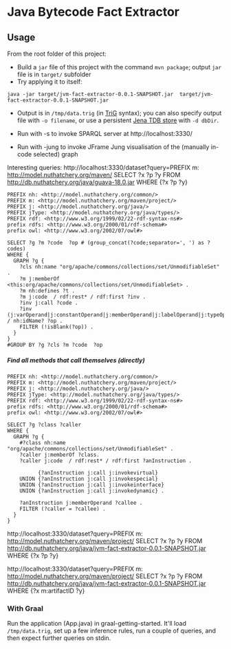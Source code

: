 # Java Bytecode Fact Extractor

## Usage
From the root folder of this project:

* Build a `jar` file of this project with the command `mvn package`; output `jar` file is in `target/` subfolder
* Try applying it to itself:
```
java -jar target/jvm-fact-extractor-0.0.1-SNAPSHOT.jar  target/jvm-fact-extractor-0.0.1-SNAPSHOT.jar
```
* Output is in `/tmp/data.trig` (in [TriG](https://en.wikipedia.org/wiki/TriG_(syntax)) syntax); you can also specify output file with `-o filename`, or use a persistent [Jena TDB store](https://jena.apache.org/documentation/tdb/) with `-d dbDir`.

* Run with -s to invoke SPARQL server at http://localhost:3330/

* Run with -jung to invoke JFrame Jung visualisation of the (manually in-code selected) graph

Interesting queries: 
http://localhost:3330/dataset?query=PREFIX m: <http://model.nuthatchery.org/maven/> SELECT ?x ?p ?y FROM <http://db.nuthatchery.org/java/guava-18.0.jar> WHERE {?x ?p ?y}

```
PREFIX nh: <http://model.nuthatchery.org/common/>
PREFIX m: <http://model.nuthatchery.org/maven/project/>
PREFIX j: <http://model.nuthatchery.org/java/>
PREFIX jType: <http://model.nuthatchery.org/java/types/>
PREFIX rdf: <http://www.w3.org/1999/02/22-rdf-syntax-ns#>
prefix rdfs: <http://www.w3.org/2000/01/rdf-schema#>
prefix owl: <http://www.w3.org/2002/07/owl#>

SELECT ?g ?m ?code  ?op # (group_concat(?code;separator=', ') as ?codes)
WHERE {
  GRAPH ?g {
    ?cls nh:name "org/apache/commons/collections/set/UnmodifiableSet" .
    ?m j:memberOf <this:org/apache/commons/collections/set/UnmodifiableSet> .
    ?m nh:defines ?t .
    ?m j:code  / rdf:rest* / rdf:first ?inv .
    ?inv j:call ?code .
    ?inv (j:varOperand|j:constantOperand|j:memberOperand|j:labelOperand|j:typeOperand) / nh:idName? ?op .
    FILTER (!isBlank(?op)) .
  }
}
#GROUP BY ?g ?cls ?m ?code  ?op
```

##### Find all methods that call themselves (directly)
```
PREFIX nh: <http://model.nuthatchery.org/common/>
PREFIX m: <http://model.nuthatchery.org/maven/project/>
PREFIX j: <http://model.nuthatchery.org/java/>
PREFIX jType: <http://model.nuthatchery.org/java/types/>
PREFIX rdf: <http://www.w3.org/1999/02/22-rdf-syntax-ns#>
prefix rdfs: <http://www.w3.org/2000/01/rdf-schema#>
prefix owl: <http://www.w3.org/2002/07/owl#>

SELECT ?g ?class ?caller
WHERE {
  GRAPH ?g {
    #?class nh:name "org/apache/commons/collections/set/UnmodifiableSet" .
    ?caller j:memberOf ?class.
    ?caller j:code  / rdf:rest* / rdf:first ?anInstruction .
    
          {?anInstruction j:call j:invokevirtual}
    UNION {?anInstruction j:call j:invokespecial}
    UNION {?anInstruction j:call j:invokeinterface}
    UNION {?anInstruction j:call j:invokedynamic} .

    ?anInstruction j:memberOperand ?callee .
    FILTER (?caller = ?callee) .
  }
}
```

http://localhost:3330/dataset?query=PREFIX m: <http://model.nuthatchery.org/maven/project/> SELECT ?x ?p ?y FROM <http://db.nuthatchery.org/java/jvm-fact-extractor-0.0.1-SNAPSHOT.jar> WHERE {?x ?p ?y}

http://localhost:3330/dataset?query=PREFIX m: <http://model.nuthatchery.org/maven/project/> SELECT ?x ?p ?y FROM <http://db.nuthatchery.org/java/jvm-fact-extractor-0.0.1-SNAPSHOT.jar> WHERE {?x m:artifactID ?y}

### With Graal

Run the application (App.java) in graal-getting-started. It'll load `/tmp/data.trig`, set up a few inference rules, run a couple of queries, and then expect further queries on stdin.

